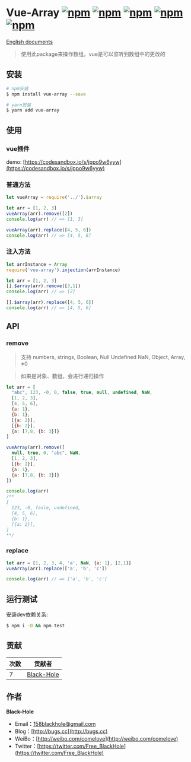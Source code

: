 # Vue-Array [![npm](https://img.shields.io/npm/dy/vue-array.svg)](https://www.npmjs.com/package/vue-array) [![npm](https://img.shields.io/github/issues/BlackHole1/vue-array.svg)](https://github.com/BlackHole1/all-equal) [![npm](https://img.shields.io/github/forks/BlackHole1/vue-array.svg)](https://github.com/BlackHole1/all-equal) [![npm](https://img.shields.io/github/stars/BlackHole1/vue-array.svg)](https://github.com/BlackHole1/all-equal) [![npm](https://img.shields.io/badge/license-MIT-blue.svg)](https://github.com/BlackHole1/all-equal)

[English documents](https://github.com/BlackHole1/vue-array/blob/master/README.md)

> 使用此package来操作数组。vue是可以监听到数组中的更改的

## 安装

```bash
# npm安装
$ npm install vue-array --save

# yarn安装
$ yarn add vue-array
```

## 使用

### vue插件

demo: [https://codesandbox.io/s/jppo9w6yyw](https://codesandbox.io/s/jppo9w6yyw)

### 普通方法

```javascript
let vueArray = require('../').$array

let arr = [1, 2, 3]
vueArray(arr).remove([2])
console.log(arr) // => [1, 3]

vueArray(arr).replace([4, 5, 6])
console.log(arr) // => [4, 5, 6]
```

### 注入方法

```javascript
let arrInstance = Array
require('vue-array').injection(arrInstance)

let arr = [1, 2, 3]
[].$array(arr).remove([3,1])
console.log(arr) // => [2]

[].$array(arr).replace([4, 5, 6])
console.log(arr) // => [4, 5, 6]
```

## API

### remove

> 支持 numbers, strings, Boolean, Null Undefined NaN, Object, Array, ±0

> 如果是对象、数组，会进行递归操作

```javascript
let arr = [
  "abc", 123, -0, 0, false, true, null, undefined, NaN,
  [1, 2, 3],
  [4, 5, 6],
  {a: 1},
  {b: 1},
  [{a: 2}],
  [{b: 2}],
  {a: [7,8, {b: 3}]}
]

vueArray(arr).remove([
  null, true, 0, "abc", NaN,
  [1, 2, 3],
  [{b: 2}],
  {a: 1},
  {a: [7,8, {b: 3}]}
])

console.log(arr)
/**
[
  123, -0, fasle, undefined,
  [4, 5, 6],
  {b: 1},
  [{a: 2}],
]
**/
```

### replace

```javascript
let arr = [1, 2, 3, 4, 'a', NaN, {a: 1}, [2,1]]
vueArray(arr).replace(['a', 'b', 'c'])

console.log(arr) // => ['a', 'b', 'c']
```

## 运行测试

安装dev依赖关系:

``` bash
$ npm i -D && npm test
```

## 贡献


| **次数** | **贡献者** | 
| --- | --- |
| 7 | [Black-Hole](https://github.com/BlackHole1) |

## 作者

**Black-Hole**

* Email：158blackhole@gmail.com
* Blog：[http://bugs.cc](http://bugs.cc)
* WeiBo：[http://weibo.com/comelove](http://weibo.com/comelove)
* Twitter：[https://twitter.com/Free_BlackHole](https://twitter.com/Free_BlackHole)